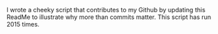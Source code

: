 I wrote a cheeky script that contributes to my Github by updating this ReadMe to illustrate why more than commits matter. This script has run 2015 times.